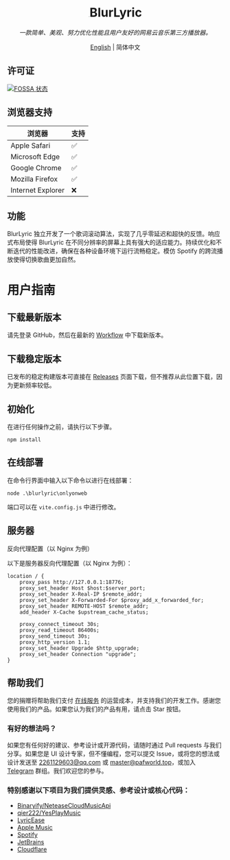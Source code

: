 <h1 align="center"><img src="https://blurlyric.app/favicon.svg" alt="img" style="zoom:3%;" />BlurLyric</h1>

<p align="center"><i>一款简单、美观、努力优化性能且用户友好的网易云音乐第三方播放器。</i></p>

<p align="center"><a href="README.md">English</a> | 简体中文</p>

## 许可证

[![FOSSA 状态](https://app.fossa.com/api/projects/git%2Bgithub.com%2FProject-And-Factory%2FBlurLyric.svg?type=large)](https://app.fossa.com/projects/git%2Bgithub.com%2FProject-And-Factory%2FBlurLyric?ref=badge_large)

## 浏览器支持

| 浏览器             | 支持     |
| ----------------- | -------- |
| Apple Safari      | ✅       |
| Microsoft Edge    | ✅       |
| Google Chrome     | ✅       |
| Mozilla Firefox   | ✅       |
| Internet Explorer | ❌       |

## 功能

BlurLyric 独立开发了一个歌词滚动算法，实现了几乎零延迟和超快的反馈。响应式布局使得 BlurLyric 在不同分辨率的屏幕上具有强大的适应能力。持续优化和不断迭代的性能改进，确保在各种设备环境下运行流畅稳定。模仿 Spotify 的跨流播放使得切换歌曲更加自然。

# 用户指南

## 下载最新版本

请先登录 GitHub，然后在最新的 [Workflow](https://github.com/gozaoo/BlurLyric/actions/workflows/node.js.yml) 中下载新版本。

## 下载稳定版本

已发布的稳定构建版本可直接在 [Releases](https://github.com/gozaoo/BlurLyric2.0/releases) 页面下载，但不推荐从此位置下载，因为更新频率较低。

## 初始化

在进行任何操作之前，请执行以下步骤。

```
npm install
```

## 在线部署

在命令行界面中输入以下命令以进行在线部署：

```
node .\blurlyric\onlyonweb
```

端口可以在 `vite.config.js` 中进行修改。


## 服务器

反向代理配置（以 Nginx 为例）

以下是服务器反向代理配置（以 Nginx 为例）：

```
location / {
    proxy_pass http://127.0.0.1:18776;
    proxy_set_header Host $host:$server_port;
    proxy_set_header X-Real-IP $remote_addr;
    proxy_set_header X-Forwarded-For $proxy_add_x_forwarded_for;
    proxy_set_header REMOTE-HOST $remote_addr;
    add_header X-Cache $upstream_cache_status;

    proxy_connect_timeout 30s;
    proxy_read_timeout 86400s;
    proxy_send_timeout 30s;
    proxy_http_version 1.1;
    proxy_set_header Upgrade $http_upgrade;
    proxy_set_header Connection "upgrade";
}
```

## 帮助我们

您的捐赠将帮助我们支付 [在线服务](https://web.blurlyric.app/) 的运营成本，并支持我们的开发工作。感谢您使用我们的产品。如果您认为我们的产品有用，请点击 Star 按钮。

### 有好的想法吗？

如果您有任何好的建议、参考设计或开源代码，请随时通过 Pull requests 与我们分享。如果您是 UI 设计专家，但不懂编程，您可以提交 Issue，或将您的想法或设计发送至 [2261129603@qq.com](mailto:2261129603@qq.com) 或 [master@pafworld.top](mailto:master@pafworld.top)，或加入 [Telegram](https://t.me/pafnetwork) 群组。我们欢迎您的参与。

### 特别感谢以下项目为我们提供灵感、参考设计或核心代码：

- [Binaryify/NeteaseCloudMusicApi](https://github.com/Binaryify/NeteaseCloudMusicApi)
- [qier222/YesPlayMusic](https://github.com/qier222/YesPlayMusic)
- [LyricEase](https://apps.microsoft.com/store/detail/lyricease/9N1MKDF0F4GT?hl=zh-cn&gl=CN)
- [Apple Music](https://www.apple.com/apple-music/)
- [Spotify](https://www.spotify.com/)
- [JetBrains](https://www.jetbrains.com/)
- [Cloudflare](https://www.cloudflare.com/)
